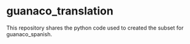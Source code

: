 # guanaco_translation
This repository shares the python code used to created the subset for guanaco_spanish.
